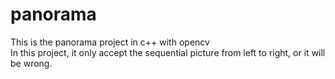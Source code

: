 # panorama
This is the panorama project in c++ with opencv  
In this project, it only accept the sequential picture from left to right, or it will be wrong.  



